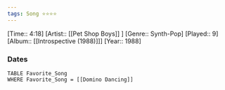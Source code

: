 ```yaml
---
tags: Song ⭐⭐⭐⭐ 
---
```

[Time:: 4:18]
[Artist:: [[Pet Shop Boys]] ]
[Genre:: Synth-Pop]
[Played:: 9]
[Album:: [[Introspective (1988)]]]
[Year:: 1988]
### Dates
````dataview
TABLE Favorite_Song
WHERE Favorite_Song = [[Domino Dancing]]
````